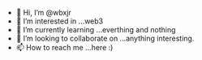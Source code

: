 - 👋 Hi, I’m @wbxjr
- 👀 I’m interested in ...web3
- 🌱 I’m currently learning ...everthing and nothing
- 💞️ I’m looking to collaborate on ...anything interesting.
- 📫 How to reach me ...here :)

<!---
wbxjr/wbxjr is a ✨ special ✨ repository because its `README.md` (this file) appears on your GitHub profile.
You can click the Preview link to take a look at your changes.
--->
